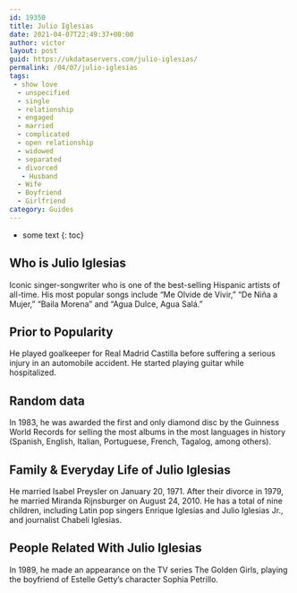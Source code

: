```yaml
---
id: 19350
title: Julio Iglesias
date: 2021-04-07T22:49:37+00:00
author: victor
layout: post
guid: https://ukdataservers.com/julio-iglesias/
permalink: /04/07/julio-iglesias
tags:
 - show love
  - unspecified
  - single
  - relationship
  - engaged
  - married
  - complicated
  - open relationship
  - widowed
  - separated
  - divorced
   - Husband
  - Wife
  - Boyfriend
  - Girlfriend
category: Guides
---
```


* some text
{: toc}


## Who is Julio Iglesias



Iconic singer-songwriter who is one of the best-selling Hispanic artists of all-time. His most popular songs include &#8220;Me Olvide de Vivir,&#8221; &#8220;De Niña a Mujer,&#8221; &#8220;Baila Morena&#8221; and &#8220;Agua Dulce, Agua Salá.&#8221;

                
                
                
## Prior to Popularity



He played goalkeeper for Real Madrid Castilla before suffering a serious injury in an automobile accident. He started playing guitar while hospitalized.

                
                
                
## Random data



In 1983, he was awarded the first and only diamond disc by the Guinness World Records for selling the most albums in the most languages in history (Spanish, English, Italian, Portuguese, French, Tagalog, among others). 

                
                
                
## Family & Everyday Life of Julio Iglesias



He married Isabel Preysler on January 20, 1971. After their divorce in 1979, he married Miranda Rijnsburger on August 24, 2010. He has a total of nine children, including Latin pop singers Enrique Iglesias and Julio Iglesias Jr., and journalist Chabeli Iglesias. 

                
                
                
## People Related With Julio Iglesias



In 1989, he made an appearance on the TV series The Golden Girls, playing the boyfriend of Estelle Getty&#8217;s character Sophia Petrillo. 

                
              
            
          
          
          
